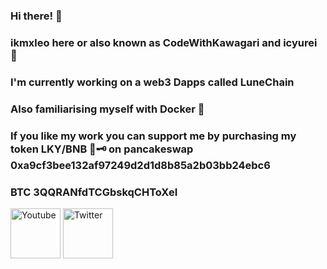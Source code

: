 ### Hi there! 🌌

### ikmxleo here or also known as CodeWithKawagari and icyurei 🧊
### I'm currently working on a web3 Dapps called LuneChain
### Also familiarising myself with Docker 🐳 
### If you like my work you can support me by purchasing my token LKY/BNB 🌙🗝️ on pancakeswap 0xa9cf3bee132af97249d2d1d8b85a2b03bb24ebc6 
### BTC 3QQRANfdTCGbskqCHToXeI 

<p align="">
  <a href="https://www.youtube.com/channel/UCwcM6NM0XuU345burtlRF1Q" target="_blank"><img src="https://lunechain.com/youtube.png" width="80" height="80" alt="Youtube"></a>
   <a href="https://www.youtube.com/channel/UCwcM6NM0XuU345burtlRF1Q" target="_blank"><img src="https://lunechain.com/twitter.png" width="80" height="80" alt="Twitter"></a>
</p>

<!--
**4zer0day/4zer0day** is a ✨ _special_ ✨ repository because its `README.md` (this file) appears on your GitHub profile.

Here are some ideas to get you started:

- 🔭 I’m currently working on ...
- 🌱 I’m currently learning ...
- 👯 I’m looking to collaborate on ...
- 🤔 I’m looking for help with ...
- 💬 Ask me about ...
- 📫 How to reach me: ...
- 😄 Pronouns: ...
- ⚡ Fun fact: ...
-->
